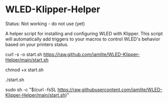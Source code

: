 # WLED-Klipper-Helper

Status: Not working - do not use (yet)

A helper script for installing and configuring WLED with Klipper.
This script will automatically add triggers to your macros to control WLED's behavior based on your printers status.

curl -s -o start.sh <https://raw.github.com/iamlite/WLED-Klipper-Helper/main/start.sh>

chmod +x start.sh

./start.sh

sudo sh -c "$(curl -fsSL https://raw.githubusercontent.com/iamlite/WLED-Klipper-Helper/main/start.sh)"
